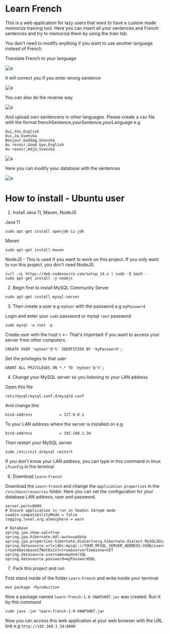 # Learn French

This is a web application for lazy users that want to have a custom made memorize training tool.
Here you can insert all your sentences and French sentences and try to memorize them by using the train tab.

You don't need to modify anything if you want to use another language instead of French.

Translate French to your language 

![a](https://raw.githubusercontent.com/DanielMartensson/Learn-French/main/Pictures/Check%201.png)

It will correct you if you enter wrong sentence

![a](https://raw.githubusercontent.com/DanielMartensson/Learn-French/main/Pictures/Check%202.png)

You can also do the reverse way

![a](https://raw.githubusercontent.com/DanielMartensson/Learn-French/main/Pictures/Check%203.png)

And upload own sentencens in other languages. Please create a csv file with the format frenchSentence,yourSentence,yourLanguage e.g

```
Oui,Yes,English
Oui,Ja,Svenska
Bonjour,Goddag,Svenska
Au revoir,Good bye,English
Au revoir,Adjö,Svenska
```

![a](https://raw.githubusercontent.com/DanielMartensson/Learn-French/main/Pictures/Upload.png)

Here you can modify your database with the sentences

![a](https://raw.githubusercontent.com/DanielMartensson/Learn-French/main/Pictures/Database.png)


# How to install - Ubuntu user

1. Install Java 11, Maven, NodeJS

Java 11
```
sudo apt-get install openjdk-11-jdk
```

Maven
```
sudo apt-get install maven
```

NodeJS - This is used if you want to work on this project. If you only want to run this project, you don't need NodeJS.
```
curl -sL https://deb.nodesource.com/setup_14.x | sudo -E bash -
sudo apt-get install -y nodejs
```

2. Begin first to install MySQL Community Server

```
sudo apt-get install mysql-server
```

3. Then create a user e.g `myUser` with the password e.g `myPassword`

Login and enter your `sudo` password or mysql `root` password
```
sudo mysql -u root -p
```

Create user with the host `%` <-- That's important if you want to access your server from other computers.
```
CREATE USER 'myUser'@'%' IDENTIFIED BY 'myPassword';
```

Set the privileges to that user
```
GRANT ALL PRIVILEGES ON *.* TO 'myUser'@'%';
```

4. Change your MySQL server so you listening to your LAN address

Open this file
```
/etc/mysql/mysql.conf.d/mysqld.conf
```

And change this
```
bind-address            = 127.0.0.1
```

To your LAN address where the server is installed on e.g
```
bind-address            = 192.168.1.34
```

Then restart your MySQL server
```
sudo /etc/init.d/mysql restart
```

If you don't know your LAN address, you can type in this command in linux `ifconfig` in the terminal

6. Download `Learn-French`

Download the `Learn-French` and change the `application.properties` in the `/src/main/resources` folder.
Here you can set the configuration for your database LAN address, user and password.

```
server.port=8080
# Ensure application is run in Vaadin 14/npm mode
vaadin.compatibilityMode = false
logging.level.org.atmosphere = warn

# Database
spring.jpa.show-sql=true
spring.jpa.hibernate.ddl-auto=update
spring.jpa.properties.hibernate.dialect=org.hibernate.dialect.MySQL5Dialect
spring.datasource.url=jdbc:mysql://YOUR_MYSQL_SERVER_ADDRESS:3306/LearnFrench?createDatabaseIfNotExist=true&serverTimezone=CET
spring.datasource.username=myUserSQL
spring.datasource.password=myPasswordSQL
```

7. Pack this project and run

First stand inside of the folder `Learn-French` and write inside your terminal
```
mvn package -Pproduction
```

Now a package named `learn-french-1.0-SNAPSHOT.jar` was created. Run it by this command

```
sudo java -jar learn-french-1.0-SNAPSHOT.jar
```

Now you can access this web application at your web browser with the URL link e.g `http://192.168.1.34:8080`
